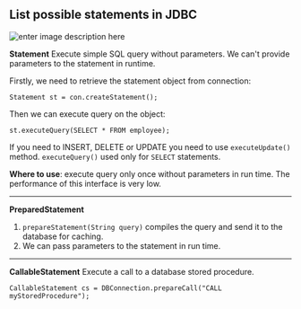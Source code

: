 ## List possible statements in JDBC
![enter image description here](https://img.shields.io/badge/Source-CHI%20Software-blue.svg)

**Statement**
Execute simple SQL query without parameters. We can't provide parameters to the statement in runtime.

Firstly, we need to retrieve the statement object from connection:

    Statement st = con.createStatement();

Then we can execute query on the object:

    st.executeQuery(SELECT * FROM employee);

If you need to INSERT, DELETE or UPDATE you need to use `executeUpdate()` method.
`executeQuery()` used only for `SELECT` statements.

**Where to use**: execute query only once without parameters in run time.
The performance of this interface is very low.

----------


**PreparedStatement**
1. `prepareStatement(String query)`  compiles the query and send it to the database for caching.
2. We can pass parameters to the statement in run time.


----------


**CallableStatement**
Execute a call to a database stored procedure.

    CallableStatement cs = DBConnection.prepareCall("CALL myStoredProcedure");


